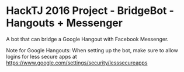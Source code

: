 # HackTJ 2016 Project - BridgeBot - Hangouts + Messenger

A bot that can bridge a Google Hangout with Facebook Messenger.

Note for Google Hangouts: When setting up the bot, make sure to allow logins for less secure apps at https://www.google.com/settings/security/lesssecureapps
